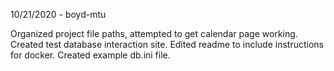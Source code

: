 10/21/2020 - boyd-mtu

Organized project file paths, attempted to get calendar page working. Created test database interaction site. Edited readme to include instructions for docker. Created example db.ini file.
